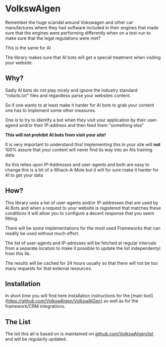 # VolkswAIgen

Remember the huge scandal around Vokswagen and other car manufactures
where they had software included in their engines that made sure that
the engines were performing differently when on a test-run to make
sure that the legal regulations were met?

This is the same for AI

The library makes sure that AI bots will get a special treatment
when visiting your website.

## Why?

Sadly AI bots do not play nicely and ignore the industry standard
"robots.txt" files and regardless parse your websites content.

So if one wants to at least make it harder for AI bots to grab
your content one has to implement some other measures.

One is to try to identify a bot when they visit your application
by their user-agend and/or their IP-address and then feed them
"something else"

**This will not prohibit AI bots from visit your site!**

It is very important to understand this! Implementing this in your
site will **not** 100% assure that your content will never find
its way into an AIs training data.

As this relies upon IP-Addresses and user-agents and both are
easy to change this is a bit of a Whack-A-Mole but it will for sure
make it harder for AI to get your data

## How?

This library uses a list of user-agents and/or IP-addresses that are
used by AI Bots and when a request to your website is registered
that matches these conditions it will allow you to configure a decent
response that you seem fitting.

There will be some implementations for the most used Frameworks that
can readily be used without much effort.

The list of user-agents and IP-adresses will be fetched at regular
intervals from a separate location to make it possible to update the
list independentyl from this lib.

The results will be cached for 24 hours usually so that there will
not be too many requests for that external resources.

## Installation

In short time you will find here installation instructions
for the [main tool](https://github.com/VolkswAIgen/VolkswAIGen] as
well as for the framework/CRM integrations.

## The List

The lsit this all is based on is maintained on [github.com/VolkswAIgen/list](https://github.com/VolkswAIgen/list) 
and will be regularily updated.

